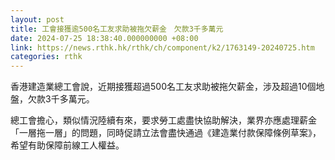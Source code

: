 ```yaml
---
layout: post
title: 工會接獲逾500名工友求助被拖欠薪金　欠款3千多萬元
date: 2024-07-25 18:38:40.000000000 +08:00
link: https://news.rthk.hk/rthk/ch/component/k2/1763149-20240725.htm
categories: rthk
---
```


香港建造業總工會說，近期接獲超過500名工友求助被拖欠薪金，涉及超過10個地盤，欠款3千多萬元。

總工會擔心，類似情況陸續有來，要求勞工處盡快協助解決，業界亦應處理薪金「一層拖一層」的問題，同時促請立法會盡快通過《建造業付款保障條例草案》，希望有助保障前線工人權益。
